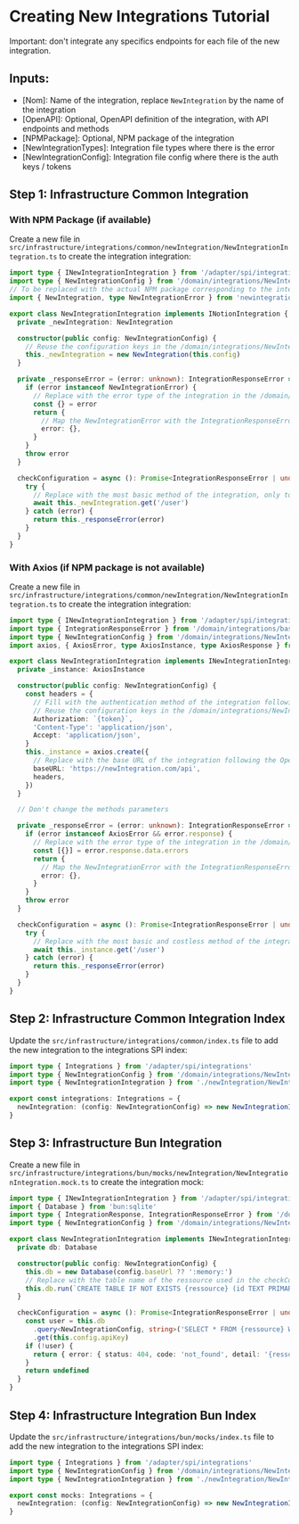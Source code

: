 # Creating New Integrations Tutorial

Important: don't integrate any specifics endpoints for each file of the new integration.

## Inputs:

- [Nom]: Name of the integration, replace `NewIntegration` by the name of the integration
- [OpenAPI]: Optional, OpenAPI definition of the integration, with API endpoints and methods
- [NPMPackage]: Optional, NPM package of the integration
- [NewIntegrationTypes]: Integration file types where there is the error
- [NewIntegrationConfig]: Integration file config where there is the auth keys / tokens

## Step 1: Infrastructure Common Integration

### With NPM Package (if available)

Create a new file in `src/infrastructure/integrations/common/newIntegration/NewIntegrationIntegration.ts` to create the integration integration:

```typescript
import type { INewIntegrationIntegration } from '/adapter/spi/integrations/NewIntegrationSpi'
import type { NewIntegrationConfig } from '/domain/integrations/NewIntegration/NewIntegrationConfig'
// To be replaced with the actual NPM package corresponding to the integration
import { NewIntegration, type NewIntegrationError } from 'newintegration'

export class NewIntegrationIntegration implements INotionIntegration {
  private _newIntegration: NewIntegration

  constructor(public config: NewIntegrationConfig) {
    // Reuse the configuration keys in the /domain/integrations/NewIntegration/NewIntegrationConfig.ts
    this._newIntegration = new NewIntegration(this.config)
  }

  private _responseError = (error: unknown): IntegrationResponseError => {
    if (error instanceof NewIntegrationError) {
      // Replace with the error type of the integration in the /domain/integrations/NewIntegration/NewIntegrationTypes.ts
      const {} = error
      return {
        // Map the NewIntegrationError with the IntegrationResponseError of the /domain/integration/base.ts file
        error: {},
      }
    }
    throw error
  }

  checkConfiguration = async (): Promise<IntegrationResponseError | undefined> => {
    try {
      // Replace with the most basic method of the integration, only to check the authentication
      await this._newIntegration.get('/user')
    } catch (error) {
      return this._responseError(error)
    }
  }
}
```

### With Axios (if NPM package is not available)

Create a new file in `src/infrastructure/integrations/common/newIntegration/NewIntegrationIntegration.ts` to create the integration integration:

```typescript
import type { INewIntegrationIntegration } from '/adapter/spi/integrations/NewIntegrationSpi'
import type { IntegrationResponseError } from '/domain/integrations/base'
import type { NewIntegrationConfig } from '/domain/integrations/NewIntegration/NewIntegrationConfig'
import axios, { AxiosError, type AxiosInstance, type AxiosResponse } from 'axios'

export class NewIntegrationIntegration implements INewIntegrationIntegration {
  private _instance: AxiosInstance

  constructor(public config: NewIntegrationConfig) {
    const headers = {
      // Fill with the authentication method of the integration following the OpenAPI definition
      // Reuse the configuration keys in the /domain/integrations/NewIntegration/NewIntegrationConfig.ts
      Authorization: `{token}`,
      'Content-Type': 'application/json',
      Accept: 'application/json',
    }
    this._instance = axios.create({
      // Replace with the base URL of the integration following the OpenAPI definition
      baseURL: 'https://newIntegration.com/api',
      headers,
    })
  }

  // Don't change the methods parameters

  private _responseError = (error: unknown): IntegrationResponseError => {
    if (error instanceof AxiosError && error.response) {
      // Replace with the error type of the integration in the /domain/integrations/NewIntegration/NewIntegrationTypes.ts
      const [{}] = error.response.data.errors
      return {
        // Map the NewIntegrationError with the IntegrationResponseError of the /domain/integration/base.ts file
        error: {},
      }
    }
    throw error
  }

  checkConfiguration = async (): Promise<IntegrationResponseError | undefined> => {
    try {
      // Replace with the most basic and costless method of the integration, only to check the authentication
      await this._instance.get('/user')
    } catch (error) {
      return this._responseError(error)
    }
  }
}
```

## Step 2: Infrastructure Common Integration Index

Update the `src/infrastructure/integrations/common/index.ts` file to add the new integration to the integrations SPI index:

```typescript
import type { Integrations } from '/adapter/spi/integrations'
import type { NewIntegrationConfig } from '/domain/integrations/NewIntegration/NewIntegrationConfig'
import type { NewIntegrationIntegration } from './newIntegration/NewIntegrationIntegration'

export const integrations: Integrations = {
  newIntegration: (config: NewIntegrationConfig) => new NewIntegrationIntegration(config),
}
```

## Step 3: Infrastructure Bun Integration

Create a new file in `src/infrastructure/integrations/bun/mocks/newIntegration/NewIntegrationIntegration.mock.ts` to create the integration mock:

```typescript
import type { INewIntegrationIntegration } from '/adapter/spi/integrations/NewIntegrationSpi'
import { Database } from 'bun:sqlite'
import type { IntegrationResponse, IntegrationResponseError } from '/domain/integrations/base'
import type { NewIntegrationConfig } from '/domain/integrations/NewIntegration/NewIntegrationConfig'

export class NewIntegrationIntegration implements INewIntegrationIntegration {
  private db: Database

  constructor(public config: NewIntegrationConfig) {
    this.db = new Database(config.baseUrl ?? ':memory:')
    // Replace with the table name of the ressource used in the checkConfiguration method of the integration in /infrastructure/integrations/common/newIntegration/NewIntegrationIntegration.ts
    this.db.run(`CREATE TABLE IF NOT EXISTS {ressource} (id TEXT PRIMARY KEY)`)
  }

  checkConfiguration = async (): Promise<IntegrationResponseError | undefined> => {
    const user = this.db
      .query<NewIntegrationConfig, string>('SELECT * FROM {ressource} WHERE id = ?')
      .get(this.config.apiKey)
    if (!user) {
      return { error: { status: 404, code: 'not_found', detail: '{ressource} not found' } }
    }
    return undefined
  }
}
```

## Step 4: Infrastructure Integration Bun Index

Update the `src/infrastructure/integrations/bun/mocks/index.ts` file to add the new integration to the integrations SPI index:

```typescript
import type { Integrations } from '/adapter/spi/integrations'
import type { NewIntegrationConfig } from '/domain/integrations/NewIntegration/NewIntegrationConfig'
import type { NewIntegrationIntegration } from './newIntegration/NewIntegrationIntegration.mock'

export const mocks: Integrations = {
  newIntegration: (config: NewIntegrationConfig) => new NewIntegrationIntegration(config),
}
```
